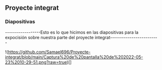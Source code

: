 ## Proyecte integrat

### Diapositivas


------------------Esto es lo que hicimos en las diapositivas para la expocisión sobre nuestra parte del proyecte integrat-------------------------


!(https://github.com/Samael696/Proyecte-integrat/blob/main/Captura%20de%20pantalla%20de%202022-05-23%2010-29-51.png?raw=true)[]
